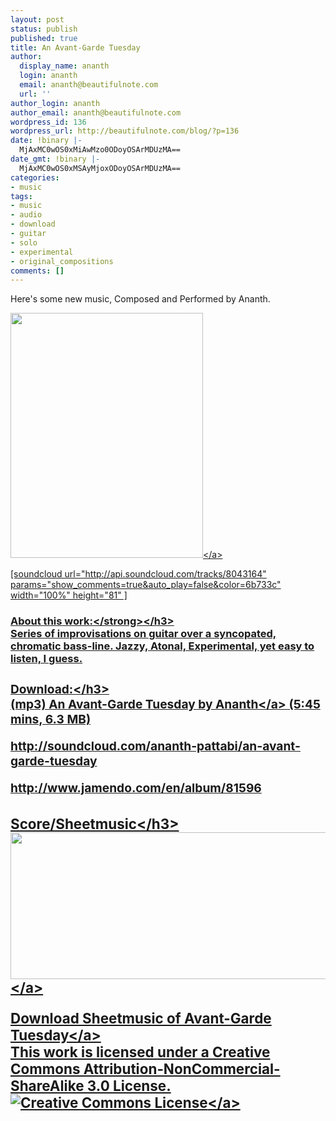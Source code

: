 ```yaml
---
layout: post
status: publish
published: true
title: An Avant-Garde Tuesday
author:
  display_name: ananth
  login: ananth
  email: ananth@beautifulnote.com
  url: ''
author_login: ananth
author_email: ananth@beautifulnote.com
wordpress_id: 136
wordpress_url: http://beautifulnote.com/blog/?p=136
date: !binary |-
  MjAxMC0wOS0xMiAwMzo0ODoyOSArMDUzMA==
date_gmt: !binary |-
  MjAxMC0wOS0xMSAyMjoxODoyOSArMDUzMA==
categories:
- music
tags:
- music
- audio
- download
- guitar
- solo
- experimental
- original_compositions
comments: []
---
```

<p>Here's some new music, Composed and Performed by Ananth.</p>
<p><a href="http:&#47;&#47;beautifulnote.com&#47;blog&#47;wp-content&#47;uploads&#47;2010&#47;09&#47;avatgardetuesday.png" rel="lightbox" ><img class="alignnone size-full wp-image-207" title="avatgardetuesday" src="http:&#47;&#47;beautifulnote.com&#47;blog&#47;wp-content&#47;uploads&#47;2010&#47;09&#47;avatgardetuesday.png" alt="" width="308" height="392" &#47;><&#47;a></p>
<p>[soundcloud url="http:&#47;&#47;api.soundcloud.com&#47;tracks&#47;8043164" params="show_comments=true&amp;auto_play=false&amp;color=6b733c" width="100%" height="81" ]</p>
<h3><strong>About this work:<&#47;strong><&#47;h3><br />
Series of improvisations on guitar over a syncopated, chromatic bass-line. Jazzy, Atonal, Experimental, yet easy to listen, I guess.</p>
<h3>Download:<&#47;h3><br />
<a href="http:&#47;&#47;beautifulnote.com&#47;download&#47;music&#47;ananth_avant-garde_tuesday.mp3">(mp3) An Avant-Garde Tuesday by Ananth<&#47;a> (5:45 mins, 6.3 MB)</p>
<p>http:&#47;&#47;soundcloud.com&#47;ananth-pattabi&#47;an-avant-garde-tuesday</p>
<p>http:&#47;&#47;www.jamendo.com&#47;en&#47;album&#47;81596</p>
<h3>Score&#47;Sheetmusic<&#47;h3><br />
<a href="http:&#47;&#47;beautifulnote.com&#47;blog&#47;wp-content&#47;uploads&#47;2010&#47;09&#47;ananth-avantgarde_tuesday-bass_preview.png"><img class="alignnone size-full wp-image-209" title="ananth-avantgarde_tuesday-bass_preview" src="http:&#47;&#47;beautifulnote.com&#47;blog&#47;wp-content&#47;uploads&#47;2010&#47;09&#47;ananth-avantgarde_tuesday-bass_preview.png" alt="" width="826" height="235" &#47;><&#47;a></p>
<p><a href="http:&#47;&#47;imslp.org&#47;wiki&#47;An_Avant-Garde_Tuesday_%28Pattabiraman,_Ananth%29">Download Sheetmusic of Avant-Garde Tuesday<&#47;a><br />
This work is licensed under a Creative Commons Attribution-NonCommercial-ShareAlike 3.0 License.<a rel="license" href="http:&#47;&#47;creativecommons.org&#47;licenses&#47;by-nc-sa&#47;3.0&#47;"><img style="border-width: 0;" src="http:&#47;&#47;i.creativecommons.org&#47;l&#47;by-nc-sa&#47;3.0&#47;80x15.png" alt="Creative Commons License" &#47;><&#47;a></p>
